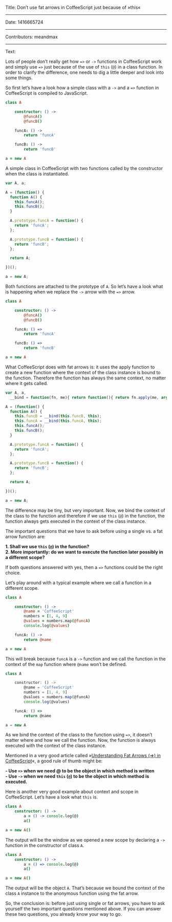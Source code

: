 Title: Don’t use fat arrows in CoffeeScript just because of »this«

-----

Date: 1416665724

-----

Contributors: meandmax

-----

Text:

Lots of people don’t really get how `=>` or `->` functions in CoffeeScript work and simply use `=>` just because of the use of `this` (`@`) in a class function. In order to clarify the difference, one needs to dig a little deeper and look into some things.

So first let’s have a look how a simple class with a `->` and a `=>` function in CoffeeScript is compiled to JavaScript.

```coffeescript
class A

    constructor: () ->
        @funcA()
        @funcB()

    funcA: () ->
        return 'funcA'

    funcB: () ->
        return 'funcB'

a = new A
```

A simple class in CoffeeScript with two functions called by the constructor when the class is instantiated.

```javascript
var A, a;

A = (function() {
  function A() {
    this.funcA();
    this.funcB();
  }

  A.prototype.funcA = function() {
    return 'funcA';
  };

  A.prototype.funcB = function() {
    return 'funcB';
  };

  return A;

})();

a = new A;
```

Both functions are attached to the prototype of `A`. So let’s have a look what is happening when we replace the `->` arrow with the `=>` arrow.

```coffeescript
class A

    constructor: () ->
        @funcA()
        @funcB()

    funcA: () =>
        return 'funcA'

    funcB: () =>
        return 'funcB'

a = new A
```

What CoffeeScript does with fat arrows is: it uses the apply function to create a new function where the context of the class instance is bound to the function. Therefore the function has always the same context, no matter where it gets called.

```js
var A, a,
  __bind = function(fn, me){ return function(){ return fn.apply(me, arguments); }; };

A = (function() {
  function A() {
    this.funcB = __bind(this.funcB, this);
    this.funcA = __bind(this.funcA, this);
    this.funcA();
    this.funcB();
  }

  A.prototype.funcA = function() {
    return 'funcA';
  };

  A.prototype.funcB = function() {
    return 'funcB';
  };

  return A;

})();

a = new A;
```

The difference may be tiny, but very important. Now, we bind the context of the class to the function and therefore if we use `this` (`@`) in the function, the function always gets executed in the context of the class instance.

The important questions that we have to ask before using a single vs. a fat arrow function are:

**1. Shall we use `this` (`@`) in the function?**  
**2. More importantly: do we want to execute the function later possibly in a different scope?**

If both questions answered with yes, then a `=>` functions could be the right choice.

Let’s play around with a typical example where we call a function in a different scope.

```coffeescript
class A

    constructor: () ->
        @name = 'CoffeeScript'
        numbers = [1, 4, 9]
        @values = numbers.map(@funcA)
        console.log(@values)

    funcA: () ->
        return @name

a = new A
```

This will break because `funcA` is a `->` function and we call the function in the context of the `map` function where `@name` won’t be defined.

```js
class A

    constructor: () ->
        @name = 'CoffeeScript'
        numbers = [1, 4, 9]
        @values = numbers.map(@funcA)
        console.log(@values)

    funcA: () =>
        return @name

a = new A
```

As we bind the context of the class to the function using `=>`, it doesn’t matter where and how we call the function. Now, the function is always executed with the context of the class instance.

Mentioned in a very good article called »[Understanding Fat Arrows (=>) in CoffeeScript](http://webapplog.com/understanding-fat-arrows-in-CoffeeScript/)«, a good rule of thumb might be:

**- Use `=>` when we need @ to be the object in which method is written**  
**- Use `->` when we need `this` (`@`)  to be the object in which method is executed.**

Here is another very good example about context and scope in CoffeeScript. Let’s have a look what `this` is.

```coffeescript
class A
    constructor: () ->
        a = () -> console.log(@)
        a()

a = new A()
```

The output will be the window as we opened a new scope by declaring a `->` function in the constructor of class `A`.

```coffeescript
class A
    constructor: () ->
        a = () => console.log(@)
        a()

a = new A()
```

The output will be the object `A`. That’s because we bound the context of the class `A` instance to the anonymous function using the fat arrow.

So, the conclusion is: before just using single or fat arrows, you have to ask yourself the two important questions mentioned above. If you can answer these two questions, you already know your way to go.
